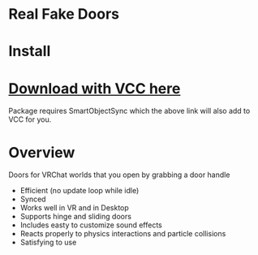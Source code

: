 # Real Fake Doors

# Install

# [Download with VCC here](https://mmmaellon.github.io/MMMaellonVCCListing/)

Package requires SmartObjectSync which the above link will also add to VCC for you.

# Overview

Doors for VRChat worlds that you open by grabbing a door handle
 - Efficient (no update loop while idle)
 - Synced
 - Works well in VR and in Desktop
 - Supports hinge and sliding doors
 - Includes easty to customize sound effects
 - Reacts properly to physics interactions and particle collisions
 - Satisfying to use
